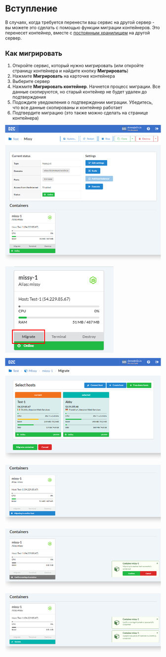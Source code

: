 # Вступление

В случаях, когда требуется перенести ваш сервис на другой сервер - вы можете это сделать с помощью функции миграции контейнеров. Это перенесет контейнер, вместе с [постоянным хранилищем](getting-started/containers/#_2) на другой сервер.

## Как мигрировать

1. Откройте сервис, который нужно мигрировать (или откройте страницу контейнера и найдите кнопку **Мигрировать**)
2. Нажмите **Мигрировать** на карточке контейнера
3. Выберите сервер
4. Нажмите **Мигрировать контейнер**. Начнется процесс миграции. Все данные скопируются, но старый контейнер не будет удален до подтверждения
5. Подождите уведомления о подтверждении миграции. Убедитесь, что все данные скопированы и контейнер работает
6. Подтвердите миграцию (это также можно сделать на странице контейнера)

![Migrating - first step](../img/migrate.png)

![Migrating - click migrate](../img/migrate_button.png)

![Migrating - choose a host and submit](../img/migrate_submit.png)

![Migrating - process starts](../img/migrating.png)

![Migrating - confirmation](../img/migrating_confirm.png)

![Migrating - done](../img/migrating_done.png)
